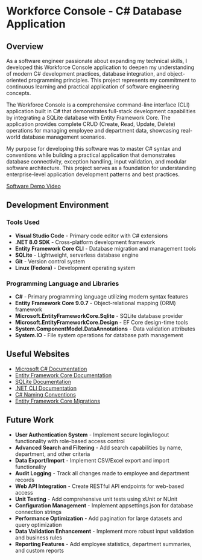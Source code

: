 # Workforce Console - C# Database Application

## Overview

As a software engineer passionate about expanding my technical skills, I developed this Workforce Console application to deepen my understanding of modern C# development practices, database integration, and object-oriented programming principles. This project represents my commitment to continuous learning and practical application of software engineering concepts.

The Workforce Console is a comprehensive command-line interface (CLI) application built in C# that demonstrates full-stack development capabilities by integrating a SQLite database with Entity Framework Core. The application provides complete CRUD (Create, Read, Update, Delete) operations for managing employee and department data, showcasing real-world database management scenarios.

My purpose for developing this software was to master C# syntax and conventions while building a practical application that demonstrates database connectivity, exception handling, input validation, and modular software architecture. This project serves as a foundation for understanding enterprise-level application development patterns and best practices.

[Software Demo Video](https://youtu.be/tURFH4HOK4A)

## Development Environment

### Tools Used
- **Visual Studio Code** - Primary code editor with C# extensions
- **.NET 8.0 SDK** - Cross-platform development framework
- **Entity Framework Core CLI** - Database migration and management tools
- **SQLite** - Lightweight, serverless database engine
- **Git** - Version control system
- **Linux (Fedora)** - Development operating system

### Programming Language and Libraries
- **C#** - Primary programming language utilizing modern syntax features
- **Entity Framework Core 9.0.7** - Object-relational mapping (ORM) framework
- **Microsoft.EntityFrameworkCore.Sqlite** - SQLite database provider
- **Microsoft.EntityFrameworkCore.Design** - EF Core design-time tools
- **System.ComponentModel.DataAnnotations** - Data validation attributes
- **System.IO** - File system operations for database path management

## Useful Websites

- [Microsoft C# Documentation](https://docs.microsoft.com/en-us/dotnet/csharp/)
- [Entity Framework Core Documentation](https://docs.microsoft.com/en-us/ef/core/)
- [SQLite Documentation](https://www.sqlite.org/docs.html)
- [.NET CLI Documentation](https://docs.microsoft.com/en-us/dotnet/core/tools/)
- [C# Naming Conventions](https://docs.microsoft.com/en-us/dotnet/standard/design-guidelines/naming-guidelines)
- [Entity Framework Core Migrations](https://docs.microsoft.com/en-us/ef/core/managing-schemas/migrations/)

## Future Work

- **User Authentication System** - Implement secure login/logout functionality with role-based access control
- **Advanced Search and Filtering** - Add search capabilities by name, department, and other criteria
- **Data Export/Import** - Implement CSV/Excel export and import functionality
- **Audit Logging** - Track all changes made to employee and department records
- **Web API Integration** - Create RESTful API endpoints for web-based access
- **Unit Testing** - Add comprehensive unit tests using xUnit or NUnit
- **Configuration Management** - Implement appsettings.json for database connection strings
- **Performance Optimization** - Add pagination for large datasets and query optimization
- **Data Validation Enhancement** - Implement more robust input validation and business rules
- **Reporting Features** - Add employee statistics, department summaries, and custom reports 
